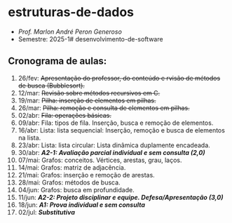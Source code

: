 # estruturas-de-dados
- _Prof. Marlon André Peron Generoso_
- Semestre: 2025-1# desenvolvimento-de-software

## Cronograma de aulas:
1. 26/fev: ~~Apresentação do professor, do conteúdo e rvisão de métodos de busca (Bubblesort).~~
4. 12/mar: ~~Revisão sobre métodos recursivos em C.~~
5. 19/mar: ~~Pilha: inserção de elementos em pilhas.~~
6. 26/mar: ~~Pilha: remoção e consulta de elementos em pilhas.~~
7. 02/abr: ~~Fila: operações básicas.~~
8. 09/abr: Fila: tipos de fila. Inserção, busca e remoção de elementos.
9. 16/abr: Lista: lista sequencial: Inserção, remoção e busca de elementos na lista.
10. 23/abr: Lista: lista circular: Lista dinâmica duplamente encadeada.
11. 30/abr: **_A2-1: Avaliação parcial individual e sem consulta (2,0)_**
12. 07/mai: Grafos: conceitos. Vértices, arestas, grau, laços.
13. 14/mai: Grafos: matriz de adjacência.
14. 21/mai: Grafos: inserção e remoção de arestas.
15. 28/mai: Grafos: métodos de busca.
16. 04/jun: Grafos: busca em profundidade.
17. 11/jun: **_A2-2: Projeto disciplinar e equipe. Defesa/Apresentação (3,0)_**
18. 18/jun: **_A1: Prova individual e sem consulta_**
19. 02/jul: **_Substitutiva_**
